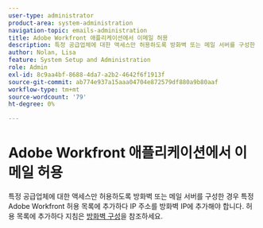 ```yaml
---
user-type: administrator
product-area: system-administration
navigation-topic: emails-administration
title: Adobe Workfront 애플리케이션에서 이메일 허용
description: 특정 공급업체에 대한 액세스만 허용하도록 방화벽 또는 메일 서버를 구성한 경우 특정 Adobe Workfront 허용 목록에 추가하다 IP 주소를 방화벽 IP에 추가해야 합니다.
author: Nolan, Lisa
feature: System Setup and Administration
role: Admin
exl-id: 8c9aa4bf-8688-4da7-a2b2-4642f6f1913f
source-git-commit: ab774e937a15aaa04704e872579df880a9b80aaf
workflow-type: tm+mt
source-wordcount: '79'
ht-degree: 0%

---
```


# Adobe Workfront 애플리케이션에서 이메일 허용

특정 공급업체에 대한 액세스만 허용하도록 방화벽 또는 메일 서버를 구성한 경우 특정 Adobe Workfront 허용 목록에 추가하다 IP 주소를 방화벽 IP에 추가해야 합니다. 허용 목록에 추가하다 지침은 [방화벽 구성](../../../administration-and-setup/get-started-wf-administration/configure-your-firewall.md)을 참조하세요.
